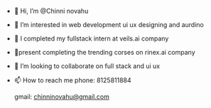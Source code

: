 - 👋 Hi, I’m @Chinni novahu
- 👀 I’m interested in web development ui ux designing and aurdino
- 🌱 I completed my fullstack intern at veils.ai company
- 📝present completing the trending corses on  rinex.ai company
- 💞️ I’m looking to collaborate on full stack and ui ux 
- 📫 How to reach me
    phone: 8125811884
  
    gmail: chinninovahu@gmail.com



<!---
Chinn8/Chinn8 is a ✨ special ✨ repository because its `README.md` (this file) appears on your GitHub profile.
You can click the Preview link to take a look at your changes.
--->
